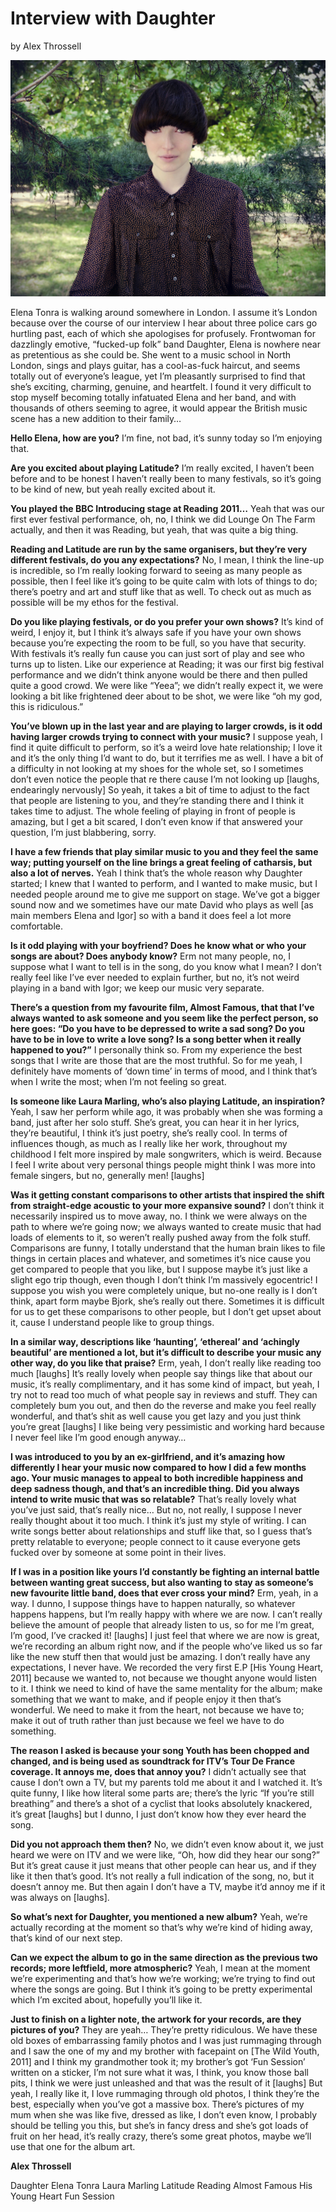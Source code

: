 # Interview with Daughter

by Alex Throssell

<img src="https://github.com/paranoidandroid-96/Daughter-Interviews/blob/5a3f23c7130912e9656d7086bc6731666c086a1a/Images/Stacey%20Hatfield/3.jpg">

Elena Tonra is walking around somewhere in London. I assume it’s London because over the course of our interview I hear about three police cars go hurtling past, each of which she apologises for profusely. Frontwoman for dazzlingly emotive, “fucked-up folk” band Daughter, Elena is nowhere near as pretentious as she could be. She went to a music school in North London, sings and plays guitar, has a cool-as-fuck haircut, and seems totally out of everyone’s league, yet I’m pleasantly surprised to find that she’s exciting, charming, genuine, and heartfelt. I found it very difficult to stop myself becoming totally infatuated Elena and her band, and with thousands of others seeming to agree, it would appear the British music scene has a new addition to their family… 

**Hello Elena, how are you?** I’m fine, not bad, it’s sunny today so I’m enjoying that.

**Are you excited about playing Latitude?** I’m really excited, I haven’t been before and to be honest I haven’t really been to many festivals, so it’s going to be kind of new, but yeah really excited about it.

**You played the BBC Introducing stage at Reading 2011…** Yeah that was our first ever festival performance, oh, no, I think we did Lounge On The Farm actually, and then it was Reading, but yeah, that was quite a big thing.

**Reading and Latitude are run by the same organisers, but they’re very different festivals, do you any expectations?** No, I mean, I think the line-up is incredible, so I’m really looking forward to seeing as many people as possible, then I feel like it’s going to be quite calm with lots of things to do; there’s poetry and art and stuff like that as well. To check out as much as possible will be my ethos for the festival.

**Do you like playing festivals, or do you prefer your own shows?** It’s kind of weird, I enjoy it, but I think it’s always safe if you have your own shows because you’re expecting the room to be full, so you have that security. With festivals it’s really fun cause you can just sort of play and see who turns up to listen. Like our experience at Reading; it was our first big festival performance and we didn’t think anyone would be there and then pulled quite a good crowd. We were like “Yeea”; we didn’t really expect it, we were looking a bit like frightened deer about to be shot, we were like “oh my god, this is ridiculous.”

**You’ve blown up in the last year and are playing to larger crowds, is it odd having larger crowds trying to connect with your music?** I suppose yeah, I find it quite difficult to perform, so it’s a weird love hate relationship; I love it and it’s the only thing I’d want to do, but it terrifies me as well. I have a bit of a difficulty in not looking at my shoes for the whole set, so I sometimes don’t even notice the people that re there cause I’m not looking up [laughs, endearingly nervously] So yeah, it takes a bit of time to adjust to the fact that people are listening to you, and they’re standing there and I think it takes time to adjust. The whole feeling of playing in front of people is amazing, but I get a bit scared, I don’t even know if that answered your question, I’m just blabbering, sorry.

**I have a few friends that play similar music to you and they feel the same way; putting yourself on the line brings a great feeling of catharsis, but also a lot of nerves.** Yeah I think that’s the whole reason why Daughter started; I knew that I wanted to perform, and I wanted to make music, but I needed people around me to give me support on stage. We’ve got a bigger sound now and we sometimes have our mate David who plays as well [as main members Elena and Igor] so with a band it does feel a lot more comfortable.

**Is it odd playing with your boyfriend? Does he know what or who your songs are about? Does anybody know?** Erm not many people, no, I suppose what I want to tell is in the song, do you know what I mean? I don’t really feel like I’ve ever needed to explain further, but no, it’s not weird playing in a band with Igor; we keep our music very separate.

**There’s a question from my favourite film, Almost Famous, that that I’ve always wanted to ask someone and you seem like the perfect person, so here goes: “Do you have to be depressed to write a sad song? Do you have to be in love to write a love song? Is a song better when it really happened to you?”** I personally think so. From my experience the best songs that I write are those that are the most truthful. So for me yeah, I definitely have moments of ‘down time’ in terms of mood, and I think that’s when I write the most; when I’m not feeling so great.

**Is someone like Laura Marling, who’s also playing Latitude, an inspiration?** Yeah, I saw her perform while ago, it was probably when she was forming a band, just after her solo stuff. She’s great, you can hear it in her lyrics, they’re beautiful, I think it’s just poetry, she’s really cool. In terms of influences though, as much as I really like her work, throughout my childhood I felt more inspired by male songwriters, which is weird. Because I feel I write about very personal things people might think I was more into female singers, but no, generally men! [laughs]

**Was it getting constant comparisons to other artists that inspired the shift from straight-edge acoustic to your more expansive sound?** I don’t think it necessarily inspired us to move away, no. I think we were always on the path to where we’re going now; we always wanted to create music that had loads of elements to it, so weren’t really pushed away from the folk stuff. Comparisons are funny, I totally understand that the human brain likes to file things in certain places and whatever, and sometimes it’s nice cause you get compared to people that you like, but I suppose maybe it’s just like a slight ego trip though, even though I don’t think I’m massively egocentric! I suppose you wish you were completely unique, but no-one really is I don’t think, apart form maybe Bjork, she’s really out there. Sometimes it is difficult for us to get these comparisons to other people, but I don’t get upset about it, cause I understand people like to group things.

**In a similar way, descriptions like ‘haunting’, ‘ethereal’ and ‘achingly beautiful’ are mentioned a lot, but it’s difficult to describe your music any other way, do you like that praise?** Erm, yeah, I don’t really like reading too much [laughs] It’s really lovely when people say things like that about our music, it’s really complimentary, and it has some kind of impact, but yeah, I try not to read too much of what people say in reviews and stuff. They can completely bum you out, and then do the reverse and make you feel really wonderful, and that’s shit as well cause you get lazy and you just think you’re great [laughs] I like being very pessimistic and working hard because I never feel like I’m good enough anyway…

**I was introduced to you by an ex-girlfriend, and it’s amazing how differently I hear your music now compared to how I did a few months ago. Your music manages to appeal to both incredible happiness and deep sadness though, and that’s an incredible thing. Did you always intend to write music that was so relatable?** That’s really lovely what you’ve just said, that’s really nice… But no, not really, I suppose I never really thought about it too much. I think it’s just my style of writing. I can write songs better about relationships and stuff like that, so I guess that’s pretty relatable to everyone; people connect to it cause everyone gets fucked over by someone at some point in their lives.

**If I was in a position like yours I’d constantly be fighting an internal battle between wanting great success, but also wanting to stay as someone’s new favourite little band, does that ever cross your mind?** Erm, yeah, in a way. I dunno, I suppose things have to happen naturally, so whatever happens happens, but I’m really happy with where we are now. I can’t really believe the amount of people that already listen to us, so for me I’m great, I’m good, I’ve cracked it! [laughs] I just feel that where we are now is great, we’re recording an album right now, and if the people who’ve liked us so far like the new stuff then that would just be amazing. I don’t really have any expectations, I never have. We recorded the very first E.P [His Young Heart, 2011] because we wanted to, not because we thought anyone would listen to it. I think we need to kind of have the same mentality for the album; make something that we want to make, and if people enjoy it then that’s wonderful. We need to make it from the heart, not because we have to; make it out of truth rather than just because we feel we have to do something.

**The reason I asked is because your song Youth has been chopped and changed, and is being used as soundtrack for ITV’s Tour De France coverage. It annoys me, does that annoy you?** I didn’t actually see that cause I don’t own a TV, but my parents told me about it and I watched it. It’s quite funny, I like how literal some parts are; there’s the lyric “If you’re still breathing” and there’s a shot of a cyclist that looks absolutely knackered, it’s great [laughs] but I dunno, I just don’t know how they ever heard the song.

**Did you not approach them then?** No, we didn’t even know about it, we just heard we were on ITV and we were like, “Oh, how did they hear our song?” But it’s great cause it just means that other people can hear us, and if they like it then that’s good. It’s not really a full indication of the song, no, but it doesn’t annoy me. But then again I don’t have a TV, maybe it’d annoy me if it was always on [laughs].

**So what’s next for Daughter, you mentioned a new album?** Yeah, we’re actually recording at the moment so that’s why we’re kind of hiding away, that’s kind of our next step.

**Can we expect the album to go in the same direction as the previous two records; more leftfield, more atmospheric?** Yeah, I mean at the moment we’re experimenting and that’s how we’re working; we’re trying to find out where the songs are going. But I think it’s going to be pretty experimental which I’m excited about, hopefully you’ll like it.

**Just to finish on a lighter note, the artwork for your records, are they pictures of you?** They are yeah… They’re pretty ridiculous. We have these old boxes of embarrassing family photos and I was just rummaging through and I saw the one of my and my brother with facepaint on [The Wild Youth, 2011] and I think my grandmother took it; my brother’s got ‘Fun Session’ written on a sticker, I’m not sure what it was, I think, you know those ball pits, I think we were just unleashed and that was the result of it [laughs] But yeah, I really like it, I love rummaging through old photos, I think they’re the best, especially when you’ve got a massive box. There’s pictures of my mum when she was like five, dressed as like, I don’t even know, I probably should be telling you this, but she’s in fancy dress and she’s got loads of fruit on her head, it’s really crazy, there’s some great photos, maybe we’ll use that one for the album art. 

**Alex Throssell**

Daughter Elena Tonra Laura Marling Latitude Reading Almost Famous His Young Heart Fun Session 
